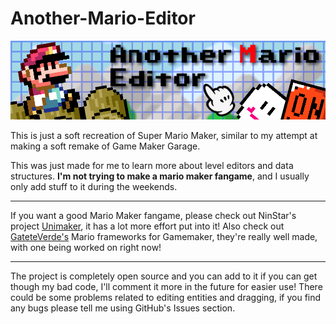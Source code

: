 # Another-Mario-Editor

![AME logo](https://github.com/ElectroDev1/Another-Mario-Editor/blob/main/logo.png)

This is just a soft recreation of Super Mario Maker, similar to my attempt at making a soft
remake of Game Maker Garage.

This was just made for me to learn more about level editors and data structures.
**I'm not trying to make a mario maker fangame**, and I usually only add stuff to it during the weekends.

------------------------------------------------------

If you want a good Mario Maker fangame, please check out NinStar's project [Unimaker](https://github.com/ninstar/UniMaker), it has a lot more effort put into it!
Also check out [GateteVerde's](https://github.com/GateteVerde) Mario frameworks for Gamemaker, they're really well made, with one being worked on right now!

------------------------------------------------------

The project is completely open source and you can add to it if you can get though my bad code, I'll comment it more in the future for easier use!
There could be some problems related to editing entities and dragging, if you find any bugs please tell me 
using GitHub's Issues section.

